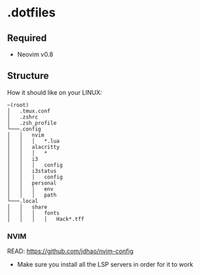 # .dotfiles

## Required
- Neovim v0.8

## Structure

How it should like on your LINUX:
```
~(root)
│   .tmux.conf
│   .zshrc
│   .zsh_profile
└───.config
│   │   nvim
│   │   │   *.lua
│   │   alacritty
│   │   │   *
│   │   i3
│   │   │   config
│   │   i3status
│   │   │   config
│   │   personal
│   │   │   env
│   │   │   path
└───.local
│   │   share
│   │   │   fonts
│   │   │   │   Hack*.tff
```

### NVIM
READ: https://github.com/jdhao/nvim-config
- Make sure you install all the LSP servers in order for it to work
